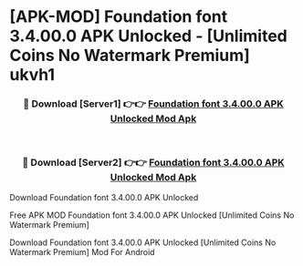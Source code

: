 # [APK-MOD] Foundation font 3.4.00.0 APK Unlocked - [Unlimited Coins No Watermark Premium] ukvh1



<div align="center">
<h3>🔴 Download [Server1] 👉👉 <a href="https://momento.my/?title=Foundation_font_3.4.00.0_APK_Unlocked">Foundation font 3.4.00.0 APK Unlocked Mod Apk</a></h3><br>

<h3>🔴 Download [Server2] 👉👉 <a href="https://momento.my/?title=Foundation_font_3.4.00.0_APK_Unlocked">Foundation font 3.4.00.0 APK Unlocked Mod Apk</a></h3>
</div>



Download Foundation font 3.4.00.0 APK Unlocked 

Free APK MOD Foundation font 3.4.00.0 APK Unlocked [Unlimited Coins No Watermark Premium]

Download Foundation font 3.4.00.0 APK Unlocked [Unlimited Coins No Watermark Premium] Mod For Android
